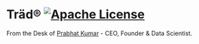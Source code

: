 # Träd® [![Apache License](https://img.shields.io/badge/license-Apache-blue.svg)](https://github.com/iamprabhat/trad/blob/master/LICENSE)
From the Desk of [Prabhat Kumar](http://prabhatkumar.org/) - CEO, Founder & Data Scientist.
